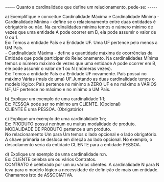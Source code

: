 ----- Quanto a cardinalidade que define um relacionamento, pede-se: -----

a) Exemplifique e conceitue Cardinalidade Máxima e Cardinalidade Mínima
    - Cardinalidade Mínima - define se o relacionamento entre duas entidades é obrigatório ou não. Na cardinalidades mínima temos o número mínimo de vezes que uma entidade A pode ocorrer em B, ela pode assumir o valor de 0 ou 1.  
    Ex: Temos a entidade País e a Entidade UF. Uma UF pertence pelo menos a UM País.  
    - Cardinalidade Máxima - define a quantidade máxima de ocorrências da Entidade que pode participar do Relacionamento. Na cardinalidades Mínima temos o número máximo de vezes que uma entidade A pode ocorrer em B, ele pode assumir o valor de 1 ou N (inúmeras vezes).  
    Ex: Temos a entidade País e a Entidade UF novamente. País possui no máximo Várias (mais de uma) UF.Juntando as duas cardinalidade temos o modelo lógico: País pertence no mínimo a ZERO UF e no máximo a VÁRIOS UF, UF pertence no máximo e no mínimo a UM País.  
        
b) Explique um exemplo de uma cardinalidade 1:1;  
    Ex: PESSOA pode ser no mínimo um CLIENTE. (Opcional)  
    CLIENTE É uma PESSOA. (Obrigatório)

c) Explique um exemplo de uma cardinalidade 1:n;  
    Ex: PRODUTO possui nenhum ou muitas modalidade de produto.  
        MODALIDADE DE PRODUTO pertence a um produto.  
    No relacionamento Um para Um temos o lado opcional e o lado obrigatório. A chave primária se desloca em direção ao lado opcional. No exemplo, o descolamento seria da entidade CLIENTE para a entidade PESSOA.

d) Explique um exemplo de uma cardinalidade n:n.  
    Ex: CLIENTE celebra um ou vários Contratos.  
        CONTRATO é celebrado por um ou vários clientes. 
    A cardinalidade N para N leva para o modelo lógico a necessidade de definição de mais um entidade. Chamamos isto de ASSOCIATIVA.

